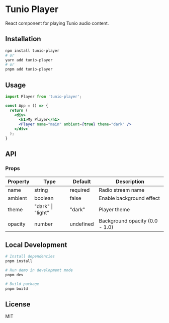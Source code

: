 # Tunio Player

React component for playing Tunio audio content.

## Installation

```bash
npm install tunio-player
# or
yarn add tunio-player
# or
pnpm add tunio-player
```

## Usage

```jsx
import Player from 'tunio-player';

const App = () => {
  return (
    <div>
      <h1>My Player</h1>
      <Player name="main" ambient={true} theme="dark" />
    </div>
  );
}
```

## API

### Props

| Property | Type              | Default   | Description                    |
|----------|-------------------|-----------|--------------------------------|
| name     | string            | required  | Radio stream name              |
| ambient  | boolean           | false     | Enable background effect       |
| theme    | "dark" \| "light" | "dark"    | Player theme                   |
| opacity  | number            | undefined | Background opacity (0.0 - 1.0) |

## Local Development

```bash
# Install dependencies
pnpm install

# Run demo in development mode
pnpm dev

# Build package
pnpm build
```


## License

MIT
